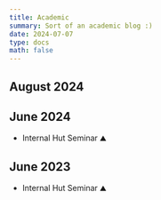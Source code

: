 ```yaml
---
title: Academic
summary: Sort of an academic blog :)
date: 2024-07-07
type: docs
math: false
---
```


## August 2024


## June 2024

- Internal Hut Seminar ⛰️
  
## June 2023

- Internal Hut Seminar ⛰️






